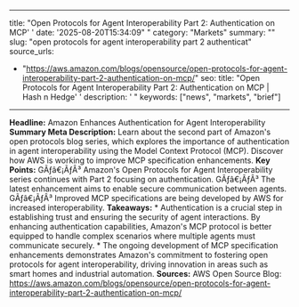 ﻿---

title: "Open Protocols for Agent Interoperability Part 2: Authentication on MCP''
date: '2025-08-20T15:34:09""
category: "Markets"
summary: ""
slug: "open protocols for agent interoperability part 2 authenticat"
source_urls:
  - "https://aws.amazon.com/blogs/opensource/open-protocols-for-agent-interoperability-part-2-authentication-on-mcp/"
seo:
  title: "Open Protocols for Agent Interoperability Part 2: Authentication on MCP | Hash n Hedge''
  description: '"
  keywords: ["news", "markets", "brief"]

---
**Headline:** Amazon Enhances Authentication for Agent Interoperability  **Summary Meta Description:** Learn about the second part of Amazon's open protocols blog series, which explores the importance of authentication in agent interoperability using the Model Context Protocol (MCP). Discover how AWS is working to improve MCP specification enhancements.  **Key Points:**  GÃƒâ€¡ÃƒÂ³ Amazon's Open Protocols for Agent Interoperability series continues with Part 2 focusing on authentication. GÃƒâ€¡ÃƒÂ³ The latest enhancement aims to enable secure communication between agents. GÃƒâ€¡ÃƒÂ³ Improved MCP specifications are being developed by AWS for increased interoperability.  **Takeaways:**  * Authentication is a crucial step in establishing trust and ensuring the security of agent interactions. By enhancing authentication capabilities, Amazon's MCP protocol is better equipped to handle complex scenarios where multiple agents must communicate securely. * The ongoing development of MCP specification enhancements demonstrates Amazon's commitment to fostering open protocols for agent interoperability, driving innovation in areas such as smart homes and industrial automation.  **Sources:** AWS Open Source Blog: https://aws.amazon.com/blogs/opensource/open-protocols-for-agent-interoperability-part-2-authentication-on-mcp/ 
